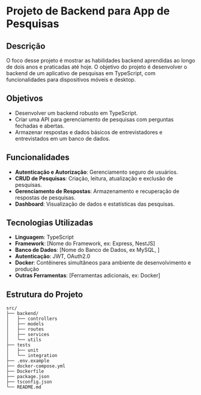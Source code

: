 # Projeto de Backend para App de Pesquisas

## Descrição

O foco desse projeto é mostrar as habilidades backend aprendidas ao longo de dois anos e praticadas até hoje. O objetivo do projeto é desenvolver o backend de um aplicativo de pesquisas em TypeScript, com funcionalidades para dispositivos móveis e desktop.

## Objetivos

- Desenvolver um backend robusto em TypeScript.
- Criar uma API para gerenciamento de pesquisas com perguntas fechadas e abertas.
- Armazenar respostas e dados básicos de entrevistadores e entrevistados em um banco de dados.

## Funcionalidades

- **Autenticação e Autorização**: Gerenciamento seguro de usuários.
- **CRUD de Pesquisas**: Criação, leitura, atualização e exclusão de pesquisas.
- **Gerenciamento de Respostas**: Armazenamento e recuperação de respostas de pesquisas.
- **Dashboard**: Visualização de dados e estatísticas das pesquisas.

## Tecnologias Utilizadas

- **Linguagem**: TypeScript
- **Framework**: [Nome do Framework, ex: Express, NestJS]
- **Banco de Dados**: [Nome do Banco de Dados, ex MySQL, ]
- **Autenticação**: JWT, OAuth2.0
- **Docker**: Contêineres simultâneos para ambiente de desenvolvimento e produção
- **Outras Ferramentas**: [Ferramentas adicionais, ex: Docker]

## Estrutura do Projeto

```plaintext
src/
├── backend/
│   ├── controllers
│   ├── models
│   ├── routes
│   ├── services
│   └── utils
├── tests
│   ├── unit
│   └── integration
├── .env.example
├── docker-compose.yml
├── Dockerfile
├── package.json
├── tsconfig.json
└── README.md

